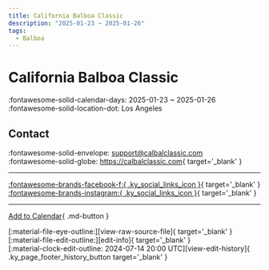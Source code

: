 ```yaml
---
title: California Balboa Classic
description: "2025-01-23 ~ 2025-01-26"
tags:
  - Balboa
---
```


# California Balboa Classic 

:fontawesome-solid-calendar-days: 2025-01-23 ~ 2025-01-26  
:fontawesome-solid-location-dot: Los Angeles  

## Contact

:fontawesome-solid-envelope: <support@calbalclassic.com>  
:fontawesome-solid-globe: <https://calbalclassic.com>{ target='_blank' }  

---

 [:fontawesome-brands-facebook-f:{ .ky_social_links_icon }](https://www.facebook.com/CaliforniaBalboaClassic){ target='_blank' } [:fontawesome-brands-instagram:{ .ky_social_links_icon }](https://instagram.com/californiabalboaclassic){ target='_blank' }

---

[Add to Calendar](https://swing.news/ics/en/2025/us/california-balboa-classic-2025.ics){ .md-button }

<div class="ky_page_footer" markdown>
<div class="ky_page_footer_trailing" markdown="span">
[:material-file-eye-outline:][view-raw-source-file]{ target='_blank' }
[:material-file-edit-outline:][edit-info]{ target='_blank' }
</div>
<div class="ky_page_footer_leading" markdown="span">
[:material-clock-edit-outline: 2024-07-14 20:00 UTC][view-edit-history]{ .ky_page_footer_history_button target='_blank' }
</div>
</div>

[view-raw-source-file]: https://github.com/swingdance/events/blob/main/2025/us/california-balboa-classic-2025.json "View Raw Source File"
[edit-info]: https://github.com/swingdance/events/issues/new?assignees=&labels=update+event&projects=&template=03-update_entity.yml&title=%5B2025%2Fus%5D%20California%20Balboa%20Classic&region=us&year=2025&id=california-balboa-classic-2025&name=California%20Balboa%20Classic&org_id= "Edit Info"

[view-edit-history]: https://github.com/swingdance/events/commits/main/2025/us/california-balboa-classic-2025.json "View Edit History"
